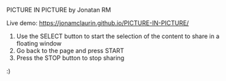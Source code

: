 PICTURE IN PICTURE by Jonatan RM

Live demo: 
https://jonamclaurin.github.io/PICTURE-IN-PICTURE/

1) Use the SELECT button to start the selection of the content to share in a floating window
2) Go back to the page and press START 
3) Press the STOP button to stop sharing 

:)
